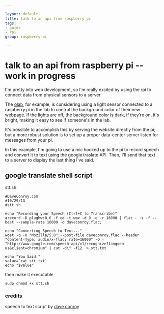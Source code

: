 ```yaml
---

layout: default
title: talk to an api from raspberry pi
tags:
- guide
- rpi
group: raspberry-pi

---
```


#	talk to an api from raspberry pi -- work in progress

I'm pretty into web development, so I'm really excited by using the rpi to connect data from physical sensors to a server.

The [olab](http://olab.io), for example, is considering using a light sensor connected to a raspberry pi in the lab to control the background color of their new webpage. If the lights are off, the background color is dark, if they're on, it's bright, making it easy to see if someone's in the lab.

It's possible to accomplish this by serving the website directly from the pi; but a more robust solution is to set up a proper data-center server listen for messages from your pi.

In this example, I'm going to use a mic hooked up to the pi to record speech and convert it to text using the google traslate API. Then, I'll send that text to a server to display the last thing I've said.

## google translate shell script

stt.sh:

	#DaveConroy.com
	#10/29/13
	#stt.sh

	echo "Recording your Speech (Ctrl+C to Transcribe)"
	arecord -D plughw:0,0 -f cd -t wav -d 0 -q -r 16000 | flac - -s -f --best --sample-rate 16000 -o daveconroy.flac;

	echo "Converting Speech to Text..."
	wget -q -U "Mozilla/5.0" --post-file daveconroy.flac --header "Content-Type: audio/x-flac; rate=16000" -O - "http://www.google.com/speech-api/v1/recognize?lang=en-us&client=chromium" | cut -d\" -f12  > stt.txt

	echo "You Said:"
	value=`cat stt.txt`
	echo "$value"

then make it executable

	sudo chmod +x stt.sh

### credits

speech to text script by [dave conroy](http://www.daveconroy.com/turn-raspberry-pi-translator-speech-recognition-playback-60-languages/)